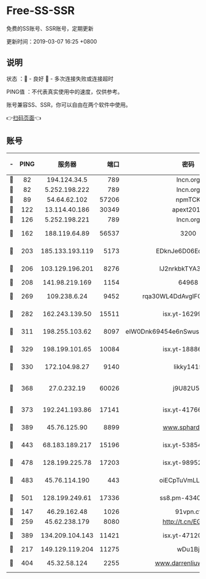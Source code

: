 # Free-SS-SSR

免费的SS账号、SSR账号，定期更新

更新时间：2019-03-07 16:25 +0800

## 说明

状态     ：🙂 - 良好 🙁 - 多次连接失败或连接超时

PING值   ：不代表真实使用中的速度，仅供参考。

账号兼容SS、SSR，你可以自由在两个软件中使用。

👉[扫码页面](https://liesauer.github.io/Free-SS-SSR/)👈

## 账号

|-|PING|服务器|端口|密码|加密方式|区域|
|:----:|:----:|:-----:|-----:|:----:|:----:|:----:|
|🙂|82|194.124.34.5|789|lncn.org|rc4|JP|
|🙂|82|5.252.198.222|789|lncn.org|rc4|JP|
|🙂|89|54.64.62.102|57206|npmTCK|rc4-md5|JP|
|🙂|122|13.114.40.186|30349|apext2019|chacha20|JP|
|🙂|126|5.252.198.221|789|lncn.org|rc4|JP|
|🙂|162|188.119.64.89|56537|3200|aes-256-cfb|RU|
|🙂|203|185.133.193.119|5173|EDknJe6D06EoWDaw|aes-256-cfb|US|
|🙂|206|103.129.196.201|8276|lJ2nrkbkTYA30wv0|aes-256-cfb|US|
|🙂|208|141.98.219.169|1154|64968|chacha20|US|
|🙂|269|109.238.6.24|9452|rqa30WL4DdAvgIFG6Fs3znzTa|aes-256-cfb|FR|
|🙂|282|162.243.139.50|15511|isx.yt-16299979|aes-256-cfb|US|
|🙂|311|198.255.103.62|8097|eIW0Dnk69454e6nSwuspv9DmS201tQ0D|aes-256-cfb|US|
|🙂|329|198.199.101.65|10084|isx.yt-18886223|aes-256-cfb|US|
|🙂|330|172.104.98.27|9140|likky1415|aes-256-cfb|JP|
|🙂|368|27.0.232.19|60026|j9U82U53|xchacha20-ietf-poly1305|HK|
|🙂|373|192.241.193.86|17141|isx.yt-41766663|aes-256-cfb|US|
|🙂|389|45.76.125.90|8899|www.sphard.com|aes-256-cfb|AU|
|🙂|443|68.183.189.217|15196|isx.yt-53854583|aes-256-cfb|SG|
|🙂|478|128.199.225.78|17203|isx.yt-98952037|aes-256-cfb|SG|
|🙂|483|45.76.114.190|443|oiECpTuVmLLxk4Ts|aes-256-cfb|AU|
|🙂|501|128.199.249.61|17336|ss8.pm-43407054|aes-256-cfb|SG|
|🙂|147|46.29.162.48|1026|91vpn.cf|rc4-md5|RU|
|🙂|259|45.62.238.179|8080|http://t.cn/EGJIyrl|rc4-md5|CA|
|🙂|389|134.209.104.143|11421|isx.yt-47120131|aes-256-cfb|SG|
|🙁|217|149.129.119.204|11275|wDu1Bj|rc4-md5|HK|
|🙁|404|45.32.58.124|2255|www.darrenliuwei.com|aes-256-cfb|JP|
